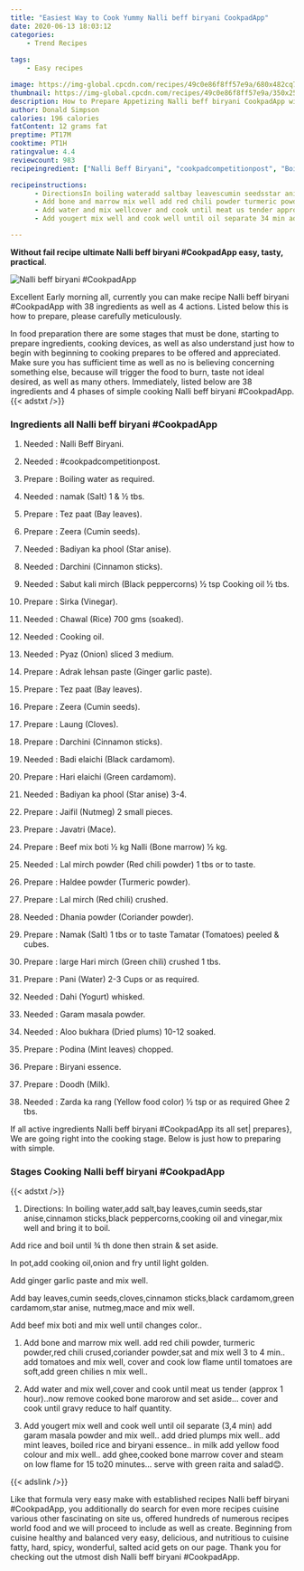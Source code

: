 ```yaml
---
title: "Easiest Way to Cook Yummy Nalli beff biryani CookpadApp"
date: 2020-06-13 18:03:12
categories:
    - Trend Recipes
    
tags:
    - Easy recipes

image: https://img-global.cpcdn.com/recipes/49c0e86f8ff57e9a/680x482cq70/nalli-beff-biryani-cookpadapp-recipe-main-photo.jpg
thumbnail: https://img-global.cpcdn.com/recipes/49c0e86f8ff57e9a/350x250cq70/nalli-beff-biryani-cookpadapp-recipe-main-photo.jpg
description: How to Prepare Appetizing Nalli beff biryani CookpadApp with 38 ingredients and 4 stages of easy cooking.
author: Donald Simpson
calories: 196 calories
fatContent: 12 grams fat
preptime: PT17M
cooktime: PT1H
ratingvalue: 4.4
reviewcount: 983
recipeingredient: ["Nalli Beff Biryani", "cookpadcompetitionpost", "Boiling water as required", "namak Salt 1   tbs", "Tez paat Bay leaves", "Zeera Cumin seeds", "Badiyan ka phool Star anise", "Darchini Cinnamon sticks", "Sabut kali mirch Black peppercorns  tsp Cooking oil  tbs", "Sirka Vinegar", "Chawal Rice 700 gms soaked", "Cooking oil", "Pyaz Onion sliced 3 medium", "Adrak lehsan paste Ginger garlic paste", "Tez paat Bay leaves", "Zeera Cumin seeds", "Laung Cloves", "Darchini Cinnamon sticks", "Badi elaichi Black cardamom", "Hari elaichi Green cardamom", "Badiyan ka phool Star anise 34", "Jaifil Nutmeg 2 small pieces", "Javatri Mace", "Beef mix boti  kg Nalli Bone marrow  kg", "Lal mirch powder Red chili powder 1 tbs or to taste", "Haldee powder Turmeric powder", "Lal mirch Red chili crushed", "Dhania powder Coriander powder", "Namak Salt 1 tbs or to taste Tamatar Tomatoes peeled  cubes", "large Hari mirch Green chili crushed 1 tbs", "Pani Water 23 Cups or as required", "Dahi Yogurt whisked", "Garam masala powder", "Aloo bukhara Dried plums 1012 soaked", "Podina Mint leaves chopped", "Biryani essence", "Doodh Milk", "Zarda ka rang Yellow food color  tsp or as required Ghee 2 tbs"]

recipeinstructions: 
      - DirectionsIn boiling wateradd saltbay leavescumin seedsstar anisecinnamon sticksblack peppercornscooking oil and vinegarmix well and bring it to boilAdd rice and boil until  th done then strain  set asideIn potadd cooking oilonion and fry until light goldenAdd ginger garlic paste and mix wellAdd bay leavescumin seedsclovescinnamon sticksblack cardamomgreen cardamomstar anise nutmegmace and mix wellAdd beef mix boti and mix well until changes color 
      - Add bone and marrow mix well add red chili powder turmeric powderred chili crusedcoriander powdersat and mix well 3 to 4 min add tomatoes and mix well cover and cook low flame until tomatoes are softadd green chilies n mix well 
      - Add water and mix wellcover and cook until meat us tender approx 1 hournow remove cooked bone marorow and set aside cover and cook until gravy reduce to half quantity 
      - Add yougert mix well and cook well until oil separate 34 min add garam masala powder and mix well add dried plumps mix well add mint leaves boiled rice and biryani essence in milk add yellow food colour and mix well add gheecooked bone marrow cover and steam on low flame for 15 to20 minutes serve with green raita and salad

---
```




**Without fail recipe ultimate Nalli beff biryani #CookpadApp easy, tasty, practical**. 


![Nalli beff biryani #CookpadApp](https://img-global.cpcdn.com/recipes/49c0e86f8ff57e9a/680x482cq70/nalli-beff-biryani-cookpadapp-recipe-main-photo.jpg "Nalli beff biryani #CookpadApp")




Excellent Early morning all, currently you can make recipe Nalli beff biryani #CookpadApp with 38 ingredients as well as 4 actions. Listed below this is how to prepare, please carefully meticulously.

In food preparation there are some stages that must be done, starting to prepare ingredients, cooking devices, as well as also understand just how to begin with beginning to cooking prepares to be offered and appreciated. Make sure you has sufficient time as well as no is believing concerning something else, because will trigger the food to burn, taste not ideal desired, as well as many others. Immediately, listed below are 38 ingredients and 4 phases of simple cooking Nalli beff biryani #CookpadApp.
{{< adstxt />}}

### Ingredients all Nalli beff biryani #CookpadApp


1. Needed  : Nalli Beff Biryani.

1. Needed  : #cookpadcompetitionpost.

1. Prepare  : Boiling water as required.

1. Needed  : namak (Salt) 1 &amp; ½ tbs.

1. Prepare  : Tez paat (Bay leaves).

1. Prepare  : Zeera (Cumin seeds).

1. Needed  : Badiyan ka phool (Star anise).

1. Needed  : Darchini (Cinnamon sticks).

1. Needed  : Sabut kali mirch (Black peppercorns) ½ tsp Cooking oil ½ tbs.

1. Prepare  : Sirka (Vinegar).

1. Needed  : Chawal (Rice) 700 gms (soaked).

1. Needed  : Cooking oil.

1. Needed  : Pyaz (Onion) sliced 3 medium.

1. Prepare  : Adrak lehsan paste (Ginger garlic paste).

1. Prepare  : Tez paat (Bay leaves).

1. Prepare  : Zeera (Cumin seeds).

1. Prepare  : Laung (Cloves).

1. Prepare  : Darchini (Cinnamon sticks).

1. Needed  : Badi elaichi (Black cardamom).

1. Prepare  : Hari elaichi (Green cardamom).

1. Needed  : Badiyan ka phool (Star anise) 3-4.

1. Prepare  : Jaifil (Nutmeg) 2 small pieces.

1. Prepare  : Javatri (Mace).

1. Prepare  : Beef mix boti ½ kg Nalli (Bone marrow) ½ kg.

1. Needed  : Lal mirch powder (Red chili powder) 1 tbs or to taste.

1. Prepare  : Haldee powder (Turmeric powder).

1. Prepare  : Lal mirch (Red chili) crushed.

1. Needed  : Dhania powder (Coriander powder).

1. Prepare  : Namak (Salt) 1 tbs or to taste Tamatar (Tomatoes) peeled &amp; cubes.

1. Prepare  : large Hari mirch (Green chili) crushed 1 tbs.

1. Prepare  : Pani (Water) 2-3 Cups or as required.

1. Needed  : Dahi (Yogurt) whisked.

1. Needed  : Garam masala powder.

1. Needed  : Aloo bukhara (Dried plums) 10-12 soaked.

1. Prepare  : Podina (Mint leaves) chopped.

1. Prepare  : Biryani essence.

1. Prepare  : Doodh (Milk).

1. Needed  : Zarda ka rang (Yellow food color) ½ tsp or as required Ghee 2 tbs.



If all active ingredients Nalli beff biryani #CookpadApp its all set| prepares}, We are going right into the cooking stage. Below is just how to preparing with simple.

### Stages Cooking Nalli beff biryani #CookpadApp

{{< adstxt />}}


1. Directions:
In boiling water,add salt,bay leaves,cumin seeds,star anise,cinnamon sticks,black peppercorns,cooking oil and vinegar,mix well and bring it to boil.

Add rice and boil until ¾ th done then strain &amp; set aside.

In pot,add cooking oil,onion and fry until light golden.

Add ginger garlic paste and mix well.

Add bay leaves,cumin seeds,cloves,cinnamon sticks,black cardamom,green cardamom,star anise, nutmeg,mace and mix well.

Add beef mix boti and mix well until changes color..



1. Add bone and marrow mix well. add red chili powder, turmeric powder,red chili crused,coriander powder,sat and mix well 3 to 4 min.. add tomatoes and mix well, cover and cook low flame until tomatoes are soft,add green chilies n mix well..



1. Add water and mix well,cover and cook until meat us tender (approx 1 hour)..now remove cooked bone marorow and set aside... cover and cook until gravy reduce to half quantity.



1. Add yougert mix well and cook well until oil separate (3,4 min) add garam masala powder and mix well.. add dried plumps mix well.. add mint leaves, boiled rice and biryani essence.. in milk add yellow food colour and mix well.. add ghee,cooked bone marrow cover and steam on low flame for 15 to20 minutes... serve with green raita and salad😊.





{{< adslink />}}

Like that formula very easy make with established recipes Nalli beff biryani #CookpadApp, you additionally do search for even more recipes cuisine various other fascinating on site us, offered hundreds of numerous recipes world food and we will proceed to include as well as create. Beginning from cuisine healthy and balanced very easy, delicious, and nutritious to cuisine fatty, hard, spicy, wonderful, salted acid gets on our page. Thank you for checking out the utmost dish Nalli beff biryani #CookpadApp.
